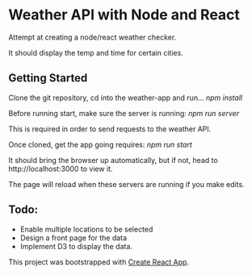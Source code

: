 # Weather API with Node and React

Attempt at creating a node/react weather checker.

It should display the temp and time for certain cities.

## Getting Started

Clone the git repository, cd into the weather-app and run...
*npm install*

Before running start, make sure the server is running:
*npm run server*

This is required in order to send requests to the weather API.

Once cloned, get the app going requires:
*npm run start*

It should bring the browser up automatically, but if not, head to http://localhost:3000 to view it.

The page will reload when these servers are running if you make edits.

## Todo:
- Enable multiple locations to be selected
- Design a front page for the data
- Implement D3 to display the data.


This project was bootstrapped with [Create React App](https://github.com/facebookincubator/create-react-app).
